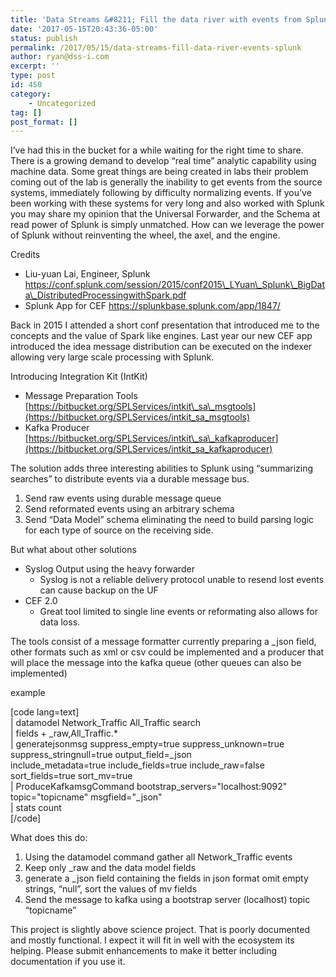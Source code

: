 ```yaml
---
title: 'Data Streams &#8211; Fill the data river with events from Splunk'
date: '2017-05-15T20:43:36-05:00'
status: publish
permalink: /2017/05/15/data-streams-fill-data-river-events-splunk
author: ryan@dss-i.com
excerpt: ''
type: post
id: 450
category:
    - Uncategorized
tag: []
post_format: []
---
```

I’ve had this in the bucket for a while waiting for the right time to share. There is a growing demand to develop “real time” analytic capability using machine data. Some great things are being created in labs their problem coming out of the lab is generally the inability to get events from the source systems, immediately following by difficulty normalizing events. If you’ve been working with these systems for very long and also worked with Splunk you may share my opinion that the Universal Forwarder, and the Schema at read power of Splunk is simply unmatched. How can we leverage the power of Splunk without reinventing the wheel, the axel, and the engine.

Credits

- Liu-yuan Lai, Engineer, Splunk https://conf.splunk.com/session/2015/conf2015\_LYuan\_Splunk\_BigData\_DistributedProcessingwithSpark.pdf
- Splunk App for CEF https://splunkbase.splunk.com/app/1847/

Back in 2015 I attended a short conf presentation that introduced me to the concepts and the value of Spark like engines. Last year our new CEF app introduced the idea message distribution can be executed on the indexer allowing very large scale processing with Splunk.

Introducing Integration Kit (IntKit)

- Message Preparation Tools [https://bitbucket.org/SPLServices/intkit\_sa\_msgtools](https://bitbucket.org/SPLServices/intkit_sa_msgtools)
- Kafka Producer [https://bitbucket.org/SPLServices/intkit\_sa\_kafkaproducer](https://bitbucket.org/SPLServices/intkit_sa_kafkaproducer)

The solution adds three interesting abilities to Splunk using “summarizing searches” to distribute events via a durable message bus.

1. Send raw events using durable message queue
2. Send reformated events using an arbitrary schema
3. Send “Data Model” schema eliminating the need to build parsing logic for each type of source on the receiving side.

But what about other solutions

- Syslog Output using the heavy forwarder 
  - Syslog is not a reliable delivery protocol unable to resend lost events can cause backup on the UF
- CEF 2.0 
  - Great tool limited to single line events or reformating also allows for data loss.

The tools consist of a message formatter currently preparing a \_json field, other formats such as xml or csv could be implemented and a producer that will place the message into the kafka queue (other queues can also be implemented)

example

\[code lang=text\]  
| datamodel Network\_Traffic All\_Traffic search  
| fields + \_raw,All\_Traffic.\*  
| generatejsonmsg suppress\_empty=true suppress\_unknown=true suppress\_stringnull=true output\_field=\_json  
include\_metadata=true include\_fields=true include\_raw=false sort\_fields=true sort\_mv=true  
| ProduceKafkamsgCommand bootstrap\_servers="localhost:9092" topic="topicname" msgfield="\_json"  
| stats count  
\[/code\]

What does this do:

1. Using the datamodel command gather all Network\_Traffic events
2. Keep only \_raw and the data model fields
3. generate a \_json field containing the fields in json format omit empty strings, “null”, sort the values of mv fields
4. Send the message to kafka using a bootstrap server (localhost) topic “topicname”

This project is slightly above science project. That is poorly documented and mostly functional. I expect it will fit in well with the ecosystem its helping. Please submit enhancements to make it better including documentation if you use it.